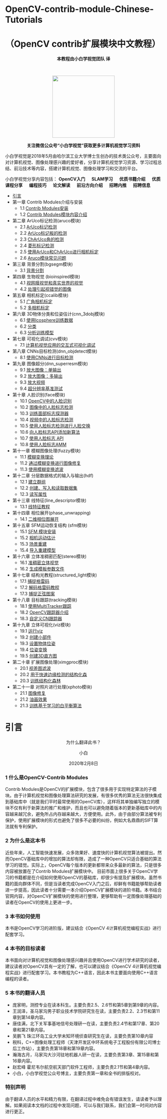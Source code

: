 # OpenCV-contrib-module-Chinese-Tutorials
# （OpenCV contrib扩展模块中文教程）

<p align="center"><strong>本教程由小白学视觉团队 译</strong></p>
&nbsp;
<p align="center"><img src="https://img-blog.csdnimg.cn/20200301190623909.png" height="200"></img></p>
<p align="center"><strong>关注微信公众号“小白学视觉”获取更多计算机视觉学习资料</strong></p>

小白学视觉是2018年5月由哈尔滨工业大学博士生创办的技术类公众号，主要面向对计算机视觉、图像处理感兴趣的爱好者，分享计算机视觉学习资源、学习过程总结、前沿技术等内容，搭建计算机视觉、图像处理学习和交流的平台。

小白学视觉分享内容包括：  **OpenCV入门 &emsp; SLAM学习 &emsp; 优质书籍介绍 &emsp; 优质课程分享 &emsp; 编程技巧 &emsp; 论文解读 &emsp; 前沿方向介绍 &emsp; 招聘内推 &emsp; 招聘信息** 


- [引言](#引言)
- 第一章  Contrib Modules介绍与安装
    - 1.1 [Contrib Modules安装](https://github.com/fengzhenHIT/OpenCV-contrib-module-Chinese-Tutorials/blob/master/chapter%201/Windows%E7%B3%BB%E7%BB%9F%E4%B8%AD%E5%AE%89%E8%A3%85%E6%89%A9%E5%B1%95%E6%A8%A1%E5%9D%97.md)
    - 1.2 [Contrib Modules模块内容介绍](https://github.com/fengzhenHIT/OpenCV-contrib-module-Chinese-Tutorials/blob/master/chapter%201/Contrib%20Modules%E6%A8%A1%E5%9D%97%E5%86%85%E5%AE%B9%E4%BB%8B%E7%BB%8D.md)
- 第二章 ArUco标记检测(aruco模块)
    - 2.1 [ArUco标记检测](https://github.com/fengzhenHIT/OpenCV-contrib-module-Chinese-Tutorials/blob/master/chapter%202/ArUco%E6%A0%87%E8%AE%B0%E6%A3%80%E6%B5%8B.md)
    - 2.2 [ArUco标记板的检测](https://github.com/fengzhenHIT/OpenCV-contrib-module-Chinese-Tutorials/blob/master/chapter%202/ArUco%E6%A0%87%E8%AE%B0%E6%9D%BF%E7%9A%84%E6%A3%80%E6%B5%8B.md)
    - 2.3 [ChArUco角的检测](https://github.com/fengzhenHIT/OpenCV-contrib-module-Chinese-Tutorials/blob/master/chapter%202/ChArUco%E8%A7%92%E7%9A%84%E6%A3%80%E6%B5%8B.md)
    - 2.4 [菱形标记检测](https://github.com/fengzhenHIT/OpenCV-contrib-module-Chinese-Tutorials/blob/master/chapter%202/%E8%8F%B1%E5%BD%A2%E6%A0%87%E8%AE%B0%E6%A3%80%E6%B5%8B.md)
    - 2.5 [使用ArUco和ChArUco进行相机标定](https://github.com/fengzhenHIT/OpenCV-contrib-module-Chinese-Tutorials/blob/master/chapter%202/%E4%BD%BF%E7%94%A8ArUco%E5%92%8CChArUco%E8%BF%9B%E8%A1%8C%E7%9B%B8%E6%9C%BA%E6%A0%87%E5%AE%9A.md)
    - 2.6 [Aruco模块常见问题](https://github.com/fengzhenHIT/OpenCV-contrib-module-Chinese-Tutorials/blob/master/chapter%202/Aruco%E6%A8%A1%E5%9D%97%E5%B8%B8%E8%A7%81%E9%97%AE%E9%A2%98.md)
- 第三章 背景分割(bgsegm模块)
    - 3.1 [背景分割](https://github.com/fengzhenHIT/OpenCV-contrib-module-Chinese-Tutorials/blob/master/chapter%203/%E8%83%8C%E6%99%AF%E5%88%86%E5%89%B2.md)
- 第四章 生物视觉 (bioinspired模块)
    - 4.1 [视网膜视觉和真实世界的视觉](https://github.com/fengzhenHIT/OpenCV-contrib-module-Chinese-Tutorials/blob/master/chapter%204/%E8%A7%86%E7%BD%91%E8%86%9C%E8%A7%86%E8%A7%89%E5%92%8C%E7%9C%9F%E5%AE%9E%E4%B8%96%E7%95%8C%E7%9A%84%E8%A7%86%E8%A7%89.md)
    - 4.2 [处理引起视错觉的图像](https://github.com/fengzhenHIT/OpenCV-contrib-module-Chinese-Tutorials/blob/master/chapter%204/%E5%A4%84%E7%90%86%E5%BC%95%E8%B5%B7%E8%A7%86%E9%94%99%E8%A7%89%E7%9A%84%E5%9B%BE%E5%83%8F.md)
- 第五章 相机标定(ccalib模块)
    - 5.1 [广角相机标定](https://github.com/fengzhenHIT/OpenCV-contrib-module-Chinese-Tutorials/blob/master/chapter%205/%E5%B9%BF%E8%A7%92%E7%9B%B8%E6%9C%BA%E6%A0%87%E5%AE%9A.md)
    - 5.2 [多相机标定](https://github.com/fengzhenHIT/OpenCV-contrib-module-Chinese-Tutorials/blob/master/chapter%205/%E5%A4%9A%E7%9B%B8%E6%9C%BA%E6%A0%87%E5%AE%9A.md)
- 第六章 3D物体分类和位姿估计(cnn_3dobj模块)
    - 6.1 [使用Icosphere训练数据](https://github.com/fengzhenHIT/OpenCV-contrib-module-Chinese-Tutorials/blob/master/chapter%206/%E4%BD%BF%E7%94%A8Icosphere%E8%AE%AD%E7%BB%83%E6%95%B0%E6%8D%AE.md)
    - 6.2 [分类](https://github.com/fengzhenHIT/OpenCV-contrib-module-Chinese-Tutorials/blob/master/chapter%206/%E5%88%86%E7%B1%BB.md)
    - 6.3 [分析训练模型](https://github.com/fengzhenHIT/OpenCV-contrib-module-Chinese-Tutorials/blob/master/chapter%206/%E5%88%86%E6%9E%90%E8%AE%AD%E7%BB%83%E6%A8%A1%E5%9E%8B.md)
- 第七章  可视化调试(cvv模块)
    - 7.1 [计算机视觉应用的交互式可视化调试](https://github.com/fengzhenHIT/OpenCV-contrib-module-Chinese-Tutorials/blob/master/chapter%207/%E8%AE%A1%E7%AE%97%E6%9C%BA%E8%A7%86%E8%A7%89%E5%BA%94%E7%94%A8%E7%9A%84%E4%BA%A4%E4%BA%92%E5%BC%8F%E5%8F%AF%E8%A7%86%E5%8C%96%E8%B0%83%E8%AF%95.md)
- 第八章 CNNs目标检测(dnn_objdetect模块)
    - 8.1 [使用CNNs进行目标检测](https://github.com/fengzhenHIT/OpenCV-contrib-module-Chinese-Tutorials/blob/master/chapter%208/%E4%BD%BF%E7%94%A8CNNs%E8%BF%9B%E8%A1%8C%E7%9B%AE%E6%A0%87%E6%A3%80%E6%B5%8B.md)
- 第九章 图像超分(dnn_superresm模块)
    - 9.1 [放大图像：单输出](https://github.com/fengzhenHIT/OpenCV-contrib-module-Chinese-Tutorials/blob/master/chapter%209/%E6%94%BE%E5%A4%A7%E5%9B%BE%E5%83%8F%EF%BC%9A%E5%8D%95%E8%BE%93%E5%87%BA.md)
    - 9.2 [放大图像：多输出](https://github.com/fengzhenHIT/OpenCV-contrib-module-Chinese-Tutorials/blob/master/chapter%209/%E6%94%BE%E5%A4%A7%E5%9B%BE%E5%83%8F%EF%BC%9A%E5%8D%95%E8%BE%93%E5%87%BA.md)
    - 9.3 [放大视频](https://github.com/fengzhenHIT/OpenCV-contrib-module-Chinese-Tutorials/blob/master/chapter%209/%E6%94%BE%E5%A4%A7%E8%A7%86%E9%A2%91.md)
    - 9.4 [超分辨率基准测试](https://github.com/fengzhenHIT/OpenCV-contrib-module-Chinese-Tutorials/blob/master/chapter%209/%E8%B6%85%E5%88%86%E8%BE%A8%E7%8E%87%E5%9F%BA%E5%87%86%E6%B5%8B%E8%AF%95.md)
- 第十章 人脸识别(face模块)
    - 10.1 [OpenCV中的人脸识别](https://github.com/fengzhenHIT/OpenCV-contrib-module-Chinese-Tutorials/blob/master/chapter%2010/OpenCV%E4%B8%AD%E7%9A%84%E4%BA%BA%E8%84%B8%E8%AF%86%E5%88%AB.md)
    - 10.2 [图像中的人脸标志检测](https://github.com/fengzhenHIT/OpenCV-contrib-module-Chinese-Tutorials/blob/master/chapter%2010/%E5%9B%BE%E5%83%8F%E4%B8%AD%E7%9A%84%E4%BA%BA%E8%84%B8%E6%A0%87%E5%BF%97%E6%A3%80%E6%B5%8B)
    - 10.3 [训练面部标志探测器](https://github.com/fengzhenHIT/OpenCV-contrib-module-Chinese-Tutorials/blob/master/chapter%2010/%E8%AE%AD%E7%BB%83%E9%9D%A2%E9%83%A8%E6%A0%87%E5%BF%97%E6%8E%A2%E6%B5%8B%E5%99%A8)
    - 10.4 [视频中的人脸标志检测](https://github.com/fengzhenHIT/OpenCV-contrib-module-Chinese-Tutorials/blob/master/chapter%2010/%E8%A7%86%E9%A2%91%E4%B8%AD%E7%9A%84%E4%BA%BA%E8%84%B8%E6%A0%87%E5%BF%97%E6%A3%80%E6%B5%8B)
    - 10.5 [使用人脸标志检测进行人脸交换](https://github.com/fengzhenHIT/OpenCV-contrib-module-Chinese-Tutorials/blob/master/chapter%2010/%E4%BD%BF%E7%94%A8%E4%BA%BA%E8%84%B8%E6%A0%87%E5%BF%97%E6%A3%80%E6%B5%8B%E8%BF%9B%E8%A1%8C%E4%BA%BA%E8%84%B8%E4%BA%A4%E6%8D%A2)
    - 10.6 [向人脸标志API添加新算法](https://github.com/fengzhenHIT/OpenCV-contrib-module-Chinese-Tutorials/blob/master/chapter%2010/%E5%90%91%E4%BA%BA%E8%84%B8%E6%A0%87%E5%BF%97API%E6%B7%BB%E5%8A%A0%E6%96%B0%E7%AE%97%E6%B3%95)
    - 10.7 [使用人脸标志 API](https://github.com/fengzhenHIT/OpenCV-contrib-module-Chinese-Tutorials/blob/master/chapter%2010/%E4%BD%BF%E7%94%A8%E4%BA%BA%E8%84%B8%E6%A0%87%E5%BF%97%20API)
    - 10.8 [使用人脸标志AMM](https://github.com/fengzhenHIT/OpenCV-contrib-module-Chinese-Tutorials/blob/master/chapter%2010/%E4%BD%BF%E7%94%A8%E4%BA%BA%E8%84%B8%E6%A0%87%E5%BF%97AMM)
- 第十一章 模糊图像处理(fuzzy模块)
    - 11.1 [模糊变换理论](https://github.com/fengzhenHIT/OpenCV-contrib-module-Chinese-Tutorials/blob/master/chapter%2011/%E6%A8%A1%E7%B3%8A%E5%8F%98%E6%8D%A2%E7%90%86%E8%AE%BA)
    - 11.2 [通过模糊变换进行图像修复](https://github.com/fengzhenHIT/OpenCV-contrib-module-Chinese-Tutorials/blob/master/chapter%2011/%E9%80%9A%E8%BF%87%E6%A8%A1%E7%B3%8A%E5%8F%98%E6%8D%A2%E8%BF%9B%E8%A1%8C%E5%9B%BE%E5%83%8F%E4%BF%AE%E5%A4%8D)
    - 11.3 [使用模糊变换滤波](https://github.com/fengzhenHIT/OpenCV-contrib-module-Chinese-Tutorials/blob/master/chapter%2011/%E4%BD%BF%E7%94%A8%E6%A8%A1%E7%B3%8A%E5%8F%98%E6%8D%A2%E6%BB%A4%E6%B3%A2)
- 第十二章 分层数据格式的输入与输出(hdf)
    - 12.1 [建立群组](https://github.com/fengzhenHIT/OpenCV-contrib-module-Chinese-Tutorials/blob/master/chapter%2012/%E5%BB%BA%E7%AB%8B%E7%BE%A4%E7%BB%84)
    - 12.2 [创建、写入和读取数据集](https://github.com/fengzhenHIT/OpenCV-contrib-module-Chinese-Tutorials/blob/master/chapter%2012/%E5%88%9B%E5%BB%BA%E3%80%81%E5%86%99%E5%85%A5%E5%92%8C%E8%AF%BB%E5%8F%96%E6%95%B0%E6%8D%AE%E9%9B%86)
    - 12.3 [读写属性](https://github.com/fengzhenHIT/OpenCV-contrib-module-Chinese-Tutorials/blob/master/chapter%2012/%E8%AF%BB%E5%86%99%E5%B1%9E%E6%80%A7)
- 第十三章 线特征(line_descriptor模块)
    - 13.1 [线特征教程](https://github.com/fengzhenHIT/OpenCV-contrib-module-Chinese-Tutorials/blob/master/chapter%2013/%E7%BA%BF%E7%89%B9%E5%BE%81%E6%95%99%E7%A8%8B)
- 第十四章 相位展开(phase_unwrapping)
    - 14.1 [二维相位图展开](https://github.com/fengzhenHIT/OpenCV-contrib-module-Chinese-Tutorials/blob/master/chapter%2014/%E4%BA%8C%E7%BB%B4%E7%9B%B8%E4%BD%8D%E5%9B%BE%E5%B1%95%E5%BC%80)
- 第十五章 SFM运动恢复结构 (sfm模块)
    - 15.1 [SFM 模块安装](https://github.com/fengzhenHIT/OpenCV-contrib-module-Chinese-Tutorials/blob/master/chapter%2015/SFM%20%E6%A8%A1%E5%9D%97%E5%AE%89%E8%A3%85)
    - 15.2 [相机运动估计](https://github.com/fengzhenHIT/OpenCV-contrib-module-Chinese-Tutorials/blob/master/chapter%2015/%E7%9B%B8%E6%9C%BA%E8%BF%90%E5%8A%A8%E4%BC%B0%E8%AE%A1)
    - 15.3 [场景重建](https://github.com/fengzhenHIT/OpenCV-contrib-module-Chinese-Tutorials/blob/master/chapter%2015/%E5%9C%BA%E6%99%AF%E9%87%8D%E5%BB%BA)
    - 15.4 [导入重建模型](https://github.com/fengzhenHIT/OpenCV-contrib-module-Chinese-Tutorials/blob/master/chapter%2015/%E5%AF%BC%E5%85%A5%E9%87%8D%E5%BB%BA%E6%A8%A1%E5%9E%8B)
- 第十六章 立体准稠密匹配(stereo模块)
    - 16.1 [准稠密立体视觉](https://github.com/fengzhenHIT/OpenCV-contrib-module-Chinese-Tutorials/blob/master/chapter%2016/%E5%87%86%E7%A8%A0%E5%AF%86%E7%AB%8B%E4%BD%93%E8%A7%86%E8%A7%89)
    - 16.2 [生成模板参数文件](https://github.com/fengzhenHIT/OpenCV-contrib-module-Chinese-Tutorials/blob/master/chapter%2016/%E7%94%9F%E6%88%90%E6%A8%A1%E6%9D%BF%E5%8F%82%E6%95%B0%E6%96%87%E4%BB%B6)
- 第十七章 结构光教程(structured_light模块)
    - 17.1 [捕捉格雷码](https://github.com/fengzhenHIT/OpenCV-contrib-module-Chinese-Tutorials/blob/master/chapter%2017/%E6%8D%95%E6%8D%89%E6%A0%BC%E9%9B%B7%E7%A0%81)
    - 17.2 [解码格雷码教程](https://github.com/fengzhenHIT/OpenCV-contrib-module-Chinese-Tutorials/blob/master/chapter%2017/%E8%A7%A3%E7%A0%81%E6%A0%BC%E9%9B%B7%E7%A0%81%E6%95%99%E7%A8%8B)
    - 17.3 [捕捉正弦图案](https://github.com/fengzhenHIT/OpenCV-contrib-module-Chinese-Tutorials/blob/master/chapter%2017/%E6%8D%95%E6%8D%89%E6%AD%A3%E5%BC%A6%E5%9B%BE%E6%A1%88)
- 第十八章 目标跟踪(tracking模块)
    - 18.1 [使用MultiTracker跟踪](https://github.com/fengzhenHIT/OpenCV-contrib-module-Chinese-Tutorials/blob/master/chapter%2018/%E4%BD%BF%E7%94%A8MultiTracker%E8%B7%9F%E8%B8%AA)
    - 18.2 [OpenCV跟踪器介绍](https://github.com/fengzhenHIT/OpenCV-contrib-module-Chinese-Tutorials/blob/master/chapter%2018/OpenCV%E8%B7%9F%E8%B8%AA%E5%99%A8%E4%BB%8B%E7%BB%8D)
    - 18.3 [自定义CN跟踪器](https://github.com/fengzhenHIT/OpenCV-contrib-module-Chinese-Tutorials/blob/master/chapter%2018/%E8%87%AA%E5%AE%9A%E4%B9%89CN%E8%B7%9F%E8%B8%AA%E5%99%A8)
- 第十九章 立体可视化(viz模块)
    - 19.1 [运行viz](https://github.com/fengzhenHIT/OpenCV-contrib-module-Chinese-Tutorials/blob/master/chapter%2019/%E8%BF%90%E8%A1%8Cviz)
    - 19.2 [创建小部件](https://github.com/fengzhenHIT/OpenCV-contrib-module-Chinese-Tutorials/blob/master/chapter%2019/%E5%88%9B%E5%BB%BA%E5%B0%8F%E9%83%A8%E4%BB%B6)
    - 19.3 [设置物体位姿](https://github.com/fengzhenHIT/OpenCV-contrib-module-Chinese-Tutorials/blob/master/chapter%2019/%E8%AE%BE%E7%BD%AE%E7%89%A9%E4%BD%93%E4%BD%8D%E5%A7%BF)
    - 19.4 [位姿变换](https://github.com/fengzhenHIT/OpenCV-contrib-module-Chinese-Tutorials/blob/master/chapter%2019/%E4%BD%8D%E5%A7%BF%E5%8F%98%E6%8D%A2)
    - 19.5 [创建3D直方图](https://github.com/fengzhenHIT/OpenCV-contrib-module-Chinese-Tutorials/blob/master/chapter%2019/%E5%88%9B%E5%BB%BA3D%E7%9B%B4%E6%96%B9%E5%9B%BE)
- 第二十章 扩展图像处理(ximgproc模块)
    - 20.1 [视差图滤波](https://github.com/fengzhenHIT/OpenCV-contrib-module-Chinese-Tutorials/blob/master/chapter%2020/%E8%A7%86%E5%B7%AE%E5%9B%BE%E6%BB%A4%E6%B3%A2)
    - 20.2 [用于快速边缘检测的结构化森](https://github.com/fengzhenHIT/OpenCV-contrib-module-Chinese-Tutorials/blob/master/chapter%2020/%E7%94%A8%E4%BA%8E%E5%BF%AB%E9%80%9F%E8%BE%B9%E7%BC%98%E6%A3%80%E6%B5%8B%E7%9A%84%E7%BB%93%E6%9E%84%E5%8C%96%E6%A3%AE)
    - 20.3 [训练结构化森林](https://github.com/fengzhenHIT/OpenCV-contrib-module-Chinese-Tutorials/blob/master/chapter%2020/%E8%AE%AD%E7%BB%83%E7%BB%93%E6%9E%84%E5%8C%96%E6%A3%AE%E6%9E%97)
- 第二十一章 对照片进行处理(xphoto模块)
    - 21.1 [图像修复](https://github.com/fengzhenHIT/OpenCV-contrib-module-Chinese-Tutorials/blob/master/chapter%2021/%E5%9B%BE%E5%83%8F%E4%BF%AE%E5%A4%8D)
    - 21.2 [油画效果](https://github.com/fengzhenHIT/OpenCV-contrib-module-Chinese-Tutorials/blob/master/chapter%2021/%E6%B2%B9%E7%94%BB%E6%95%88%E6%9E%9C)
    - 21.3 [训练基于学习的白平衡算法](https://github.com/fengzhenHIT/OpenCV-contrib-module-Chinese-Tutorials/blob/master/chapter%2021/%E8%AE%AD%E7%BB%83%E5%9F%BA%E4%BA%8E%E5%AD%A6%E4%B9%A0%E7%9A%84%E7%99%BD%E5%B9%B3%E8%A1%A1%E7%AE%97%E6%B3%95)

# 引言
<p align="center">为什么翻译此书？</p>
<p align="center">小白</p>
<p align="center">2020年2月8日</p>

### 1 什么是OpenCV-Contrib Modules
Contrib Modules是OpenCV的扩展模块，包含了很多用于实现特定算法的子模块。由于计算机视觉和图像处理算法研究的发展，有很多优秀的算法无法很快集成到基础库中（就是我们平时最常使用的OpenCV库），这样将其单独编写独立的模块不仅有利于新算法的推广和维护，而且也可以避免随着版本的更新基础库中的内容越来越冗余，避免所占内存越来越大，方便使用。此外，由于由部分算法被专利保护，使用扩展模块的形式也避免了很多不必要的纠纷，例如大名鼎鼎的SIFT算法就有专利保护。

### 2 为什么是这本书
近些年来，人工智能快速发展，众多效果好、速度快的计算机视觉算法被提出。然而OpenCV基础库中的增加的算法却有限，造成了一种OpenCV只适合基础的算法学习的错觉。实际上，OpenCV每个版本的更新都带来众多最新的算法，只是很多内容被放置在了Contrib Modules扩展模块中。
目前市面上很多关于OpenCV学习的书籍都是在介绍如何使用OpenCV的基础库，却很少有提及扩展模块。虽然书籍的面向群体不同，但是当读者完成OpenCV入门之后，却鲜有书籍能够帮助读者进一步提高，因此读者十分需要一本介绍OpenCV扩展模块的进阶书籍。本书结合官网内容，对OpenCV扩展模块的使用进行整理，更够帮助有一定图像处理基础的读者在OpenCV的使用上更进一步。

### 3 本书如何使用
本书是OpenCV学习的进阶版，建议结合《OpenCV 4计算机视觉编程实战》进行配套学习。

### 4 本书的目标读者
本书面向对计算机视觉和图像处理感兴趣并且使用OpenCV进行学术研究的读者，建议读者对OpenCV具有一定的了解，也可以建议结合《OpenCV 4计算机视觉编程实战》进行配套学习。本书教程为C++语言，因此本书主要面向使用C++语言编程的读者。

### 5 本书的翻译人员
- 庞家明，测控专业在读本科生。主要负责2.5、2.6节和第5章到第9章的内容。
- 王润泽，圣马家沟男子职业技术学院研究生在读，主要负责2.2、2.3节和第11章到第14章内容。
- 唐佳满，北下关军事基地信号处理研一在读，主要负责2.4节和第17章、第20章和第21章内容。
- 吴鹏飞 珠江环岛工业大学未知环境侦查研究生在读，主要负责第10章内容
- 税科，C++图像处理工程师（天津开发区中环系统电子工程股份有限公司博士后工作站），主要负责第18章和第19章内容。
- 瀚海古月，马家沟大沙河驻地机器人研一在读，主要负责第3章、第15章和第16章内容。
- 赵宏峰 霍尼韦尔航空航天部门软件工程师，主要负责2.1节和第4章内容。
- 小白，小白学视觉公众号博主，主要负责第一章和全书的排版校对。

### 特别声明
由于翻译人员的水平和精力有限，在翻译过程中难免会有错误发生，请读者予以理解。如果阅读本文档的过程中发现问题，可以与我们联系，我们会第一时间对内容进行更正。



